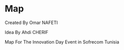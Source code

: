# Map
Created By Omar NAFETI

Idea By Ahdi CHERIF

Map For The Innovation Day Event in Sofrecom Tunisia

